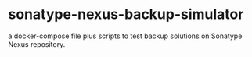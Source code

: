 # sonatype-nexus-backup-simulator
a docker-compose file plus scripts to test backup solutions on Sonatype Nexus repository.
